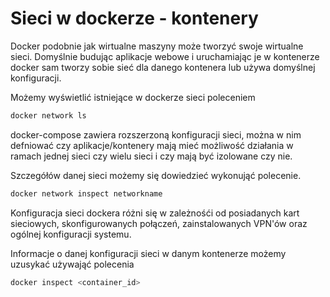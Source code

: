 # Sieci w dockerze - kontenery 

Docker podobnie jak wirtualne maszyny może tworzyć swoje wirtualne sieci. Domyślnie budując aplikacje webowe i uruchamiając je w kontenerze docker sam tworzy sobie sieć dla danego kontenera lub używa domyślnej konfiguracji. 

Możemy wyświetlić istniejące w dockerze sieci poleceniem

```bash
docker network ls 
```

docker-compose zawiera rozszerzoną konfiguracji sieci, można w nim defniować czy aplikacje/kontenery mają mieć możliwość działania w ramach jednej sieci czy wielu sieci i czy mają być izolowane czy nie. 

Szczegółów danej sieci możemy się dowiedzieć wykonująć polecenie.

```bash
docker network inspect networkname
```

Konfiguracja sieci dockera różni się w zależnośći od posiadanych kart sieciowych, skonfigurowanych połączeń, zainstalowanych VPN'ów oraz ogólnej konfiguracji systemu.

Informacje o danej konfiguracji sieci w danym kontenerze możemy uzusykać używająć polecenia

```bash
docker inspect <container_id>
```